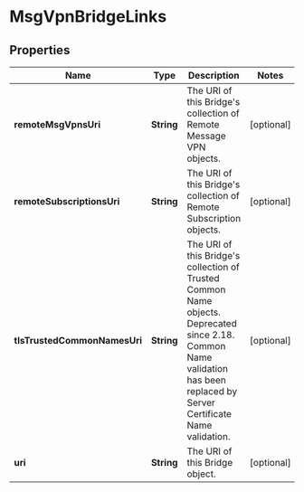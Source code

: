

# MsgVpnBridgeLinks


## Properties

| Name | Type | Description | Notes |
|------------ | ------------- | ------------- | -------------|
|**remoteMsgVpnsUri** | **String** | The URI of this Bridge&#39;s collection of Remote Message VPN objects. |  [optional] |
|**remoteSubscriptionsUri** | **String** | The URI of this Bridge&#39;s collection of Remote Subscription objects. |  [optional] |
|**tlsTrustedCommonNamesUri** | **String** | The URI of this Bridge&#39;s collection of Trusted Common Name objects. Deprecated since 2.18. Common Name validation has been replaced by Server Certificate Name validation. |  [optional] |
|**uri** | **String** | The URI of this Bridge object. |  [optional] |



